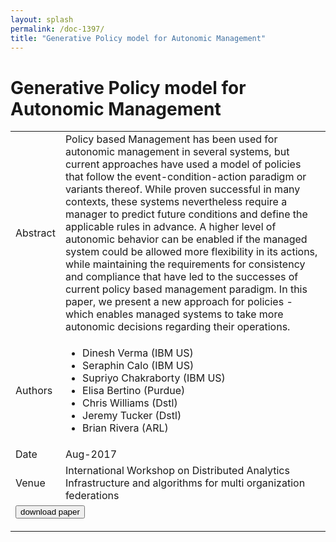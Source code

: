 ```yaml
---
layout: splash
permalink: /doc-1397/
title: "Generative Policy model for Autonomic Management"
---
```


# Generative Policy model for Autonomic Management

<table>
    <tbody>
    <tr>
        <td>Abstract</td>
        <td>Policy based Management has been used for autonomic management in several systems, but current approaches have used a model of policies that follow the event-condition-action paradigm or variants thereof. While proven successful in many contexts, these systems nevertheless require a manager to predict future conditions and define the applicable rules in advance. A higher level of autonomic behavior can be enabled if the managed system could be allowed more flexibility in its actions, while maintaining the requirements for consistency and compliance that have led to the successes of current policy based management paradigm. In this paper, we present a new approach for policies - which enables managed systems to take more autonomic decisions regarding their operations.</td>
    </tr>
    <tr>
        <td>Authors</td>
        <td>
            <ul>
                <li>Dinesh Verma (IBM US)</li>
                <li>Seraphin Calo (IBM US)</li>
                <li>Supriyo Chakraborty (IBM US)</li>
                <li>Elisa Bertino (Purdue)</li>
                <li>Chris Williams (Dstl)</li>
                <li>Jeremy Tucker (Dstl)</li>
                <li>Brian Rivera (ARL)</li>
            </ul>
        </td>
    </tr>
    <tr>
        <td>Date</td>
        <td>Aug-2017</td>
    </tr>
    <tr>
        <td>Venue</td>
        <td>International Workshop on Distributed Analytics Infrastructure and algorithms for multi organization federations</td>
    </tr>
        <tr>
            <td colspan="2">
                <form method="get" action="https://dais-ita.org/sites/default/files/AutonomicManagement-v04.pdf">
                    <button type="submit">download paper</button>
                </form>
            </td>
        </tr>
    </tbody>
</table>
